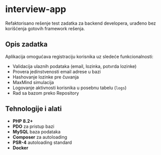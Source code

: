 # interview-app

Refaktorisano rešenje test zadatka za backend developera, urađeno bez korišćenja gotovih framework rešenja.  
## Opis zadatka

Aplikacija omogućava registraciju korisnika uz sledeće funkcionalnosti:

- Validacija ulaznih podataka (email, lozinka, potvrda lozinke)
- Provera jedinstvenosti email adrese u bazi
- Hashovanje lozinke pre čuvanja
- MaxMind simulacija
- Logovanje aktivnosti korisnika u posebnu tabelu (`logs`)
- Rad sa bazom preko Repository
  
## Tehnologije i alati

- **PHP 8.2+**
- **PDO** za pristup bazi
- **MySQL** baza podataka
- **Composer** za autoloading
- **PSR-4** autoloading standard
- **Docker**


